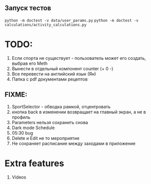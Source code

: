 ## Запуск тестов

`python -m doctest -v data/user_params.py`
`python -m doctest -v calculations/activity_calculations.py`

# TODO:

1. Если спорта не существует - пользователь может его создать, выбрав его Meth
2. Вынести в отдельный компонент counter (+ 0 -)
3. Все перевести на английский язык (Ян)
4. Папка с pdf документами рецептов

## FIXME:

1. SportSelector - обводка рамкой, отцентровать
2. кнопка back в изменении возвращает на главный экран, а не в профиль
3. Parameters нельзя сохранить снова
4. Dark mode
Schedule
1. 05:30 bug
2. Delete и Edit не то мероприятие 
3. Не сохраняет расписание между заходами в приложение


# Extra features
1. Videos